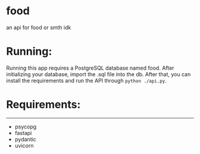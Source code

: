 # food
an api for food or smth idk

# Running:
Running this app requires a PostgreSQL database named food. After initializing your database, import the .sql file into the db.
After that, you can install the requirements and run the API through `python ./api.py`.

# Requirements:
---
- psycopg
- fastapi
- pydantic
- uvicorn

